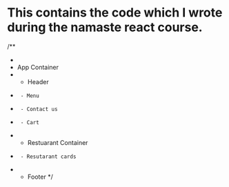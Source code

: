 # This contains the code which I wrote during the namaste react course.

/\*\*

-
- App Container
- - Header
-      - Menu
-      - Contact us
-      - Cart
- - Restuarant Container
-      - Resutarant cards
- - Footer
    \*/
